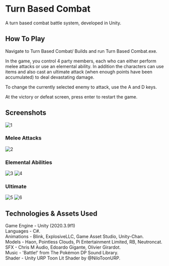 # Turn Based Combat
A turn based combat battle system, developed in Unity.

## How To Play
Navigate to Turn Based Combat/ Builds and run Turn Based Combat.exe.  
  
In the game, you control 4 party members, each who can either perform melee attacks or use an elemental ability. In addition the characters can use items and also cast an ultimate attack (when enough points have been accumulated) to deal devastating damage.  

To change the currently selected enemy to attack, use the A and D keys.  

At the victory or defeat screen, press enter to restart the game.  

## Screenshots
![1](https://user-images.githubusercontent.com/107321078/184544323-70d1e369-2ad9-4b58-bd76-9d11bfaaa516.png)


### Melee Attacks
![2](https://user-images.githubusercontent.com/107321078/184544346-4dd14ce1-bd62-45b5-b342-f5691e9166c6.png)


### Elemental Abilities
![3](https://user-images.githubusercontent.com/107321078/184544355-3971de04-6c05-42d3-906c-2c8319a3701c.png)
![4](https://user-images.githubusercontent.com/107321078/184544358-30c5a0e5-536d-4b8b-8b0b-0e2cdf5c7859.png)


### Ultimate
![5](https://user-images.githubusercontent.com/107321078/184544370-0a81ce13-4610-4cea-9ffc-6edb594e6931.png)
![6](https://user-images.githubusercontent.com/107321078/184544374-db230dc5-f116-4e81-8dae-9f4276f8efb3.png)


## Technologies & Assets Used
Game Engine - Unity (2020.3.9f1)  
Languages - C#.  
Animations - Blink, ExplosiveLLC, Game Asset Studio, Unity-Chan.  
Models - Haon, Pointless Clouds, Pi Entertainment Limited, RB, Neutroncat.  
SFX - Chris M Audio, Edoardo Gigante, Olivier Girardot.  
Music - 'Battle!' from The Pokémon DP Sound Library.  
Shader - Unity URP Toon Lit Shader by @NiloToonURP.  
